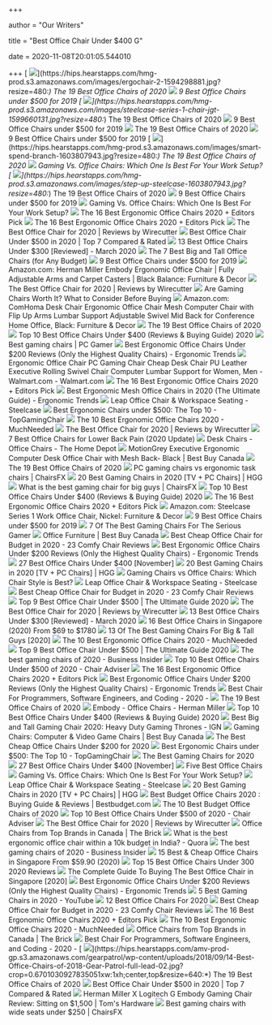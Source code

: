 +++
        
author = "Our Writers"
        
title = "Best Office Chair Under $400 G"
        
date = 2020-11-08T20:01:05.544010
        
+++
[ ![](https://hips.hearstapps.com/hmg-prod.s3.amazonaws.com/images/ergochair-2-1594298881.jpg?resize=480:*)](https://hips.hearstapps.com/hmg-prod.s3.amazonaws.com/images/ergochair-2-1594298881.jpg?resize=480:*) The 19 Best Office Chairs of 2020
[ ![](https://www.btod.com/blog/wp-content/uploads/2019/10/best-office-chairs-under-500-5-best-task-under400.jpg)](https://www.btod.com/blog/wp-content/uploads/2019/10/best-office-chairs-under-500-5-best-task-under400.jpg) 9 Best Office Chairs under $500 for 2019
[ ![](https://hips.hearstapps.com/hmg-prod.s3.amazonaws.com/images/steelcase-series-1-chair-jgt-1599660131.jpg?resize=480:*)](https://hips.hearstapps.com/hmg-prod.s3.amazonaws.com/images/steelcase-series-1-chair-jgt-1599660131.jpg?resize=480:*) The 19 Best Office Chairs of 2020
[ ![](https://www.btod.com/blog/wp-content/uploads/2019/10/best-office-chairs-under-500-6-best-bigtall-under400.jpg)](https://www.btod.com/blog/wp-content/uploads/2019/10/best-office-chairs-under-500-6-best-bigtall-under400.jpg) 9 Best Office Chairs under $500 for 2019
[ ![](https://hips.hearstapps.com/vader-prod.s3.amazonaws.com/1601905949-ergonomic-chair-pdp_d6cd3743-e92f-4b96-b87c-0bd43dfb27c9_1000x1000.jpg)](https://hips.hearstapps.com/vader-prod.s3.amazonaws.com/1601905949-ergonomic-chair-pdp_d6cd3743-e92f-4b96-b87c-0bd43dfb27c9_1000x1000.jpg) The 19 Best Office Chairs of 2020
[ ![](https://www.btod.com/blog/wp-content/uploads/2019/10/best-office-chairs-under-500-4-best-mesh-under400.jpg)](https://www.btod.com/blog/wp-content/uploads/2019/10/best-office-chairs-under-500-4-best-mesh-under400.jpg) 9 Best Office Chairs under $500 for 2019
[ ![](https://hips.hearstapps.com/hmg-prod.s3.amazonaws.com/images/smart-spend-branch-1603807943.jpg?resize=480:*)](https://hips.hearstapps.com/hmg-prod.s3.amazonaws.com/images/smart-spend-branch-1603807943.jpg?resize=480:*) The 19 Best Office Chairs of 2020
[ ![](https://specials-images.forbesimg.com/imageserve/5e8f51b8b4aaaa0006ecf1a5/960x0.jpg?fit=scale)](https://specials-images.forbesimg.com/imageserve/5e8f51b8b4aaaa0006ecf1a5/960x0.jpg?fit=scale) Gaming Vs. Office Chairs: Which One Is Best For Your Work Setup?
[ ![](https://hips.hearstapps.com/hmg-prod.s3.amazonaws.com/images/step-up-steelcase-1603807943.jpg?resize=480:*)](https://hips.hearstapps.com/hmg-prod.s3.amazonaws.com/images/step-up-steelcase-1603807943.jpg?resize=480:*) The 19 Best Office Chairs of 2020
[ ![](https://www.btod.com/blog/wp-content/uploads/2019/10/best-office-chairs-under-500-1-best-ergonomic-under500.jpg)](https://www.btod.com/blog/wp-content/uploads/2019/10/best-office-chairs-under-500-1-best-ergonomic-under500.jpg) 9 Best Office Chairs under $500 for 2019
[ ![](https://thumbor.forbes.com/thumbor/fit-in/1200x0/filters%3Aformat%28jpg%29/https%3A%2F%2Fspecials-images.forbesimg.com%2Fimageserve%2F5e8e572c93ef920006d3a192%2F0x0.jpg)](https://thumbor.forbes.com/thumbor/fit-in/1200x0/filters%3Aformat%28jpg%29/https%3A%2F%2Fspecials-images.forbesimg.com%2Fimageserve%2F5e8e572c93ef920006d3a192%2F0x0.jpg) Gaming Vs. Office Chairs: Which One Is Best For Your Work Setup?
[ ![](https://www.omnicoreagency.com/wp-content/uploads/2020/01/Herman-Miller-Embody-Ergonomic-Office-Chair-List.jpg)](https://www.omnicoreagency.com/wp-content/uploads/2020/01/Herman-Miller-Embody-Ergonomic-Office-Chair-List.jpg) The 16 Best Ergonomic Office Chairs 2020 + Editors Pick
[ ![](https://www.omnicoreagency.com/wp-content/uploads/2020/01/GM-Seating-Ergolux-Genuine-Leather-Executive-Hi-Swivel-Chair-List.jpg)](https://www.omnicoreagency.com/wp-content/uploads/2020/01/GM-Seating-Ergolux-Genuine-Leather-Executive-Hi-Swivel-Chair-List.jpg) The 16 Best Ergonomic Office Chairs 2020 + Editors Pick
[ ![](https://cdn.thewirecutter.com/wp-content/media/2020/09/deskchairs-2x1-2048px-9607.jpg?auto=webp&crop=2:1&quality=60&width=320)](https://cdn.thewirecutter.com/wp-content/media/2020/09/deskchairs-2x1-2048px-9607.jpg?auto=webp&crop=2:1&quality=60&width=320) The Best Office Chair for 2020 | Reviews by Wirecutter
[ ![](https://www.gadgetreview.com/wp-content/uploads/2020/01/best-office-chair-under-500.jpg)](https://www.gadgetreview.com/wp-content/uploads/2020/01/best-office-chair-under-500.jpg) Best Office Chair Under $500 in 2020 | Top 7 Compared & Rated
[ ![](https://time4buying.com/wp-content/uploads/2019/01/best-office-chairs-under-300-e1547149812704-300x147.jpg)](https://time4buying.com/wp-content/uploads/2019/01/best-office-chairs-under-300-e1547149812704-300x147.jpg) 13 Best Office Chairs Under $300 [Reviewed] - March 2020
[ ![](https://techguided.com/wp-content/uploads/2018/08/best-big-and-tall-office-chairs.jpg)](https://techguided.com/wp-content/uploads/2018/08/best-big-and-tall-office-chairs.jpg) The 7 Best Big and Tall Office Chairs (for Any Budget)
[ ![](https://www.btod.com/blog/wp-content/uploads/2019/10/best-office-chairs-under-500-for-2020-blog-header.jpg)](https://www.btod.com/blog/wp-content/uploads/2019/10/best-office-chairs-under-500-for-2020-blog-header.jpg) 9 Best Office Chairs under $500 for 2019
[ ![](https://images-na.ssl-images-amazon.com/images/I/71ZMjJyFb%2BL._AC_SL1500_.jpg)](https://images-na.ssl-images-amazon.com/images/I/71ZMjJyFb%2BL._AC_SL1500_.jpg) Amazon.com: Herman Miller Embody Ergonomic Office Chair | Fully Adjustable  Arms and Carpet Casters | Black Balance: Furniture & Decor
[ ![](https://cdn.thewirecutter.com/wp-content/media/2020/09/officechairs-2048px-5974.jpg?auto=webp&quality=75&width=1024)](https://cdn.thewirecutter.com/wp-content/media/2020/09/officechairs-2048px-5974.jpg?auto=webp&quality=75&width=1024) The Best Office Chair for 2020 | Reviews by Wirecutter
[ ![](https://techguided.com/wp-content/uploads/2018/06/Are-Gaming-Chairs-Worth-It.jpg)](https://techguided.com/wp-content/uploads/2018/06/Are-Gaming-Chairs-Worth-It.jpg) Are Gaming Chairs Worth It? What to Consider Before Buying
[ ![](https://m.media-amazon.com/images/I/71sOWS+jkVL._AC_UL400_.jpg)](https://m.media-amazon.com/images/I/71sOWS+jkVL._AC_UL400_.jpg) Amazon.com: ComHoma Desk Chair Ergonomic Office Chair Mesh Computer Chair  with Flip Up Arms Lumbar Support Adjustable Swivel Mid Back for Conference  Home Office, Black: Furniture & Decor
[ ![](https://hips.hearstapps.com/amv-prod-gp.s3.amazonaws.com/gearpatrol/wp-content/uploads/2018/09/14-Best-Office-Chairs-of-2018-Gear-Patrol-full-lead-02.jpg)](https://hips.hearstapps.com/amv-prod-gp.s3.amazonaws.com/gearpatrol/wp-content/uploads/2018/09/14-Best-Office-Chairs-of-2018-Gear-Patrol-full-lead-02.jpg) The 19 Best Office Chairs of 2020
[ ![](https://bestchairsreviews.com/wp-content/uploads/2020/03/SADIE_Big_Tall_Office_Chair.jpg)](https://bestchairsreviews.com/wp-content/uploads/2020/03/SADIE_Big_Tall_Office_Chair.jpg) Top 10 Best Office Chairs Under $400 (Reviews & Buying Guide) 2020
[ ![](https://cdn.mos.cms.futurecdn.net/eTsGaLnVkpozHC9CqhA6dK.jpg)](https://cdn.mos.cms.futurecdn.net/eTsGaLnVkpozHC9CqhA6dK.jpg) Best gaming chairs | PC Gamer
[ ![](http://ergonomictrends.com/wp-content/uploads/2018/01/best-ergonomic-office-chairs-under-200.png)](http://ergonomictrends.com/wp-content/uploads/2018/01/best-ergonomic-office-chairs-under-200.png) Best Ergonomic Office Chairs Under $200 Reviews (Only the Highest Quality  Chairs) - Ergonomic Trends
[ ![](https://i5.walmartimages.com/asr/54a8d363-cea7-41bf-8442-d422f4ace61d_1.6be0ddba12db7e8a6886e62fbf2b8849.jpeg?odnWidth=612&odnHeight=612&odnBg=ffffff)](https://i5.walmartimages.com/asr/54a8d363-cea7-41bf-8442-d422f4ace61d_1.6be0ddba12db7e8a6886e62fbf2b8849.jpeg?odnWidth=612&odnHeight=612&odnBg=ffffff) Ergonomic Office Chair PC Gaming Chair Cheap Desk Chair PU Leather  Executive Rolling Swivel Chair Computer Lumbar Support for Women, Men -  Walmart.com - Walmart.com
[ ![](https://www.omnicoreagency.com/wp-content/uploads/2020/01/Steelcase-Gesture-Chair-List.jpg)](https://www.omnicoreagency.com/wp-content/uploads/2020/01/Steelcase-Gesture-Chair-List.jpg) The 16 Best Ergonomic Office Chairs 2020 + Editors Pick
[ ![](http://ergonomictrends.com/wp-content/uploads/2019/12/best-mesh-office-chairs.jpg)](http://ergonomictrends.com/wp-content/uploads/2019/12/best-mesh-office-chairs.jpg) Best Ergonomic Mesh Office Chairs in 2020 (The Ultimate Guide) - Ergonomic  Trends
[ ![](https://steelcase-res.cloudinary.com/image/upload/c_fill,dpr_auto,q_70,h_656,w_1166/v1590007512/www.steelcase.com/2020/05/20/20-0140282.jpg)](https://steelcase-res.cloudinary.com/image/upload/c_fill,dpr_auto,q_70,h_656,w_1166/v1590007512/www.steelcase.com/2020/05/20/20-0140282.jpg) Leap Office Chair & Workspace Seating - Steelcase
[ ![](https://topgamingchair.com/wp-content/uploads/2019/03/OsmoChair-e1552041351274.png)](https://topgamingchair.com/wp-content/uploads/2019/03/OsmoChair-e1552041351274.png) Best Ergonomic Chairs under $500: The Top 10 - TopGamingChair
[ ![](https://mk0muchneededonc94iq.kinstacdn.com/wp-content/uploads/2019/01/Top-10-Best-Ergonomic-Office-Chairs-Reviews.jpg)](https://mk0muchneededonc94iq.kinstacdn.com/wp-content/uploads/2019/01/Top-10-Best-Ergonomic-Office-Chairs-Reviews.jpg) The 10 Best Ergonomic Office Chairs 2020 - MuchNeeded
[ ![](https://cdn.thewirecutter.com/wp-content/media/2020/09/officechairs-2048px-5983.jpg?auto=webp&quality=75&width=1024)](https://cdn.thewirecutter.com/wp-content/media/2020/09/officechairs-2048px-5983.jpg?auto=webp&quality=75&width=1024) The Best Office Chair for 2020 | Reviews by Wirecutter
[ ![](https://techguided.com/wp-content/uploads/2018/07/Best-Office-Chair-for-Lower-Back-Pain.jpg)](https://techguided.com/wp-content/uploads/2018/07/Best-Office-Chair-for-Lower-Back-Pain.jpg) 7 Best Office Chairs for Lower Back Pain (2020 Update)
[ ![](https://images.homedepot-static.com/productImages/11f6993d-5844-4f56-9be3-6124ea45fdd6/svn/walnut-brown-linon-home-decor-office-chairs-178403nat01u-64_400_compressed.jpg)](https://images.homedepot-static.com/productImages/11f6993d-5844-4f56-9be3-6124ea45fdd6/svn/walnut-brown-linon-home-decor-office-chairs-178403nat01u-64_400_compressed.jpg) Desk Chairs - Office Chairs - The Home Depot
[ ![](https://multimedia.bbycastatic.ca/multimedia/products/1500x1500/136/13613/13613086.jpg)](https://multimedia.bbycastatic.ca/multimedia/products/1500x1500/136/13613/13613086.jpg) MotionGrey Executive Ergonomic Computer Desk Office Chair with Mesh Back-  Black | Best Buy Canada
[ ![](https://hips.hearstapps.com/amv-prod-gp.s3.amazonaws.com/gearpatrol/wp-content/uploads/2018/09/14-Best-Office-Chairs-of-2018-Gear-Patrol-feature.jpg)](https://hips.hearstapps.com/amv-prod-gp.s3.amazonaws.com/gearpatrol/wp-content/uploads/2018/09/14-Best-Office-Chairs-of-2018-Gear-Patrol-feature.jpg) The 19 Best Office Chairs of 2020
[ ![](https://chairsfx.com/wp-content/uploads/2020/05/gaming-vs-task-chair-article-1.jpg)](https://chairsfx.com/wp-content/uploads/2020/05/gaming-vs-task-chair-article-1.jpg) PC gaming chairs vs ergonomic task chairs | ChairsFX
[ ![](https://mljzsatzn43z.i.optimole.com/tP-GR8Q-Jy5e14a7/w:252/h:400/q:90/dpr:2.6/https://www.highgroundgaming.com/wp-content/uploads/2017/05/Steelcase-Leap-Chair-Black-Fabric.jpg)](https://mljzsatzn43z.i.optimole.com/tP-GR8Q-Jy5e14a7/w:252/h:400/q:90/dpr:2.6/https://www.highgroundgaming.com/wp-content/uploads/2017/05/Steelcase-Leap-Chair-Black-Fabric.jpg) 20 Best Gaming Chairs in 2020 [TV + PC Chairs] | HGG
[ ![](https://chairsfx.com/wp-content/uploads/2020/03/best-400-lbs-gaming-chairs.jpg)](https://chairsfx.com/wp-content/uploads/2020/03/best-400-lbs-gaming-chairs.jpg) What is the best gaming chair for big guys | ChairsFX
[ ![](https://bestchairsreviews.com/wp-content/uploads/2020/03/Best_office_Chairs_under_400-300x225.jpg)](https://bestchairsreviews.com/wp-content/uploads/2020/03/Best_office_Chairs_under_400-300x225.jpg) Top 10 Best Office Chairs Under $400 (Reviews & Buying Guide) 2020
[ ![](https://www.omnicoreagency.com/wp-content/uploads/2020/01/Serta-Mid-Back-Office-Chair-List.jpg)](https://www.omnicoreagency.com/wp-content/uploads/2020/01/Serta-Mid-Back-Office-Chair-List.jpg) The 16 Best Ergonomic Office Chairs 2020 + Editors Pick
[ ![](https://images-na.ssl-images-amazon.com/images/I/71HaHAxkl4L._AC_SY741_.jpg)](https://images-na.ssl-images-amazon.com/images/I/71HaHAxkl4L._AC_SY741_.jpg) Amazon.com: Steelcase Series 1 Work Office Chair, Nickel: Furniture & Decor
[ ![](https://www.btod.com/blog/wp-content/uploads/2019/10/best-office-chairs-under-500-7-best-meshback-under300.jpg)](https://www.btod.com/blog/wp-content/uploads/2019/10/best-office-chairs-under-500-7-best-meshback-under300.jpg) 9 Best Office Chairs under $500 for 2019
[ ![](https://thumbor.forbes.com/thumbor/fit-in/1200x0/filters%3Aformat%28jpg%29/https%3A%2F%2Fspecials-images.forbesimg.com%2Fimageserve%2F5e98cd9811164600064006c1%2F0x0.jpg)](https://thumbor.forbes.com/thumbor/fit-in/1200x0/filters%3Aformat%28jpg%29/https%3A%2F%2Fspecials-images.forbesimg.com%2Fimageserve%2F5e98cd9811164600064006c1%2F0x0.jpg) 7 Of The Best Gaming Chairs For The Serious Gamer
[ ![](https://multimedia.bbycastatic.ca/multimedia/products/500x500/146/14628/14628898.png)](https://multimedia.bbycastatic.ca/multimedia/products/500x500/146/14628/14628898.png) Office Furniture | Best Buy Canada
[ ![](https://bestratedofficechair.com/wp-content/uploads/2018/10/Ergonomic-Office-Chairs-with-Neck-Support.jpg)](https://bestratedofficechair.com/wp-content/uploads/2018/10/Ergonomic-Office-Chairs-with-Neck-Support.jpg) Best Cheap Office Chair for Budget in 2020 - 23 Comfy Chair Reviews
[ ![](http://ergonomictrends.com/wp-content/uploads/2020/08/Nouhaus-Palette-Office-Chair-Review.jpg)](http://ergonomictrends.com/wp-content/uploads/2020/08/Nouhaus-Palette-Office-Chair-Review.jpg) Best Ergonomic Office Chairs Under $200 Reviews (Only the Highest Quality  Chairs) - Ergonomic Trends
[ ![](https://ws-na.amazon-adsystem.com/widgets/q?_encoding=UTF8&ASIN=B07Z8K45XR&Format=_SL250_&ID=AsinImage&MarketPlace=US&ServiceVersion=20070822&WS=1&tag=cleversequenc-20&language=en_US)](https://ws-na.amazon-adsystem.com/widgets/q?_encoding=UTF8&ASIN=B07Z8K45XR&Format=_SL250_&ID=AsinImage&MarketPlace=US&ServiceVersion=20070822&WS=1&tag=cleversequenc-20&language=en_US) 27 Best Office Chairs Under $400 [November]
[ ![](https://mljzsatzn43z.i.optimole.com/tP-GR8Q-qmWpIubF/w:100/h:191/q:90/dpr:2.6/https://www.highgroundgaming.com/wp-content/uploads/2019/06/Secretlab-Omega-Series-2020-Edition.jpg)](https://mljzsatzn43z.i.optimole.com/tP-GR8Q-qmWpIubF/w:100/h:191/q:90/dpr:2.6/https://www.highgroundgaming.com/wp-content/uploads/2019/06/Secretlab-Omega-Series-2020-Edition.jpg) 20 Best Gaming Chairs in 2020 [TV + PC Chairs] | HGG
[ ![](https://techguided.com/wp-content/uploads/2019/11/Gaming-Chair-vs-Office-Chair.jpg)](https://techguided.com/wp-content/uploads/2019/11/Gaming-Chair-vs-Office-Chair.jpg) Gaming Chairs vs Office Chairs: Which Chair Style is Best?
[ ![](https://steelcase-res.cloudinary.com/image/upload/c_fill,dpr_auto,q_70,h_656,w_1166/v1590007508/www.steelcase.com/2020/05/20/20-0140281.jpg)](https://steelcase-res.cloudinary.com/image/upload/c_fill,dpr_auto,q_70,h_656,w_1166/v1590007508/www.steelcase.com/2020/05/20/20-0140281.jpg) Leap Office Chair & Workspace Seating - Steelcase
[ ![](https://bestratedofficechair.com/wp-content/uploads/2018/10/Ergonomic-Mesh-Office-Chairs.jpg)](https://bestratedofficechair.com/wp-content/uploads/2018/10/Ergonomic-Mesh-Office-Chairs.jpg) Best Cheap Office Chair for Budget in 2020 - 23 Comfy Chair Reviews
[ ![](https://officechairjudge.com/wp-content/uploads/2017/09/Boss-Office-Products-B991-CP-Chair.jpg?x61104)](https://officechairjudge.com/wp-content/uploads/2017/09/Boss-Office-Products-B991-CP-Chair.jpg?x61104) Top 9 Best Office Chair Under $500 | The Ultimate Guide 2020
[ ![](https://cdn.thewirecutter.com/wp-content/media/2020/09/officechairs-2048px-5976.jpg?auto=webp&quality=75&width=1024)](https://cdn.thewirecutter.com/wp-content/media/2020/09/officechairs-2048px-5976.jpg?auto=webp&quality=75&width=1024) The Best Office Chair for 2020 | Reviews by Wirecutter
[ ![](https://time4buying.com/wp-content/uploads/2019/01/SIEGES-Ergonomic-Mesh-Office-Chair-300x282.png)](https://time4buying.com/wp-content/uploads/2019/01/SIEGES-Ergonomic-Mesh-Office-Chair-300x282.png) 13 Best Office Chairs Under $300 [Reviewed] - March 2020
[ ![](https://www.drumitloud.com/wp-content/uploads/2019/03/Best-Office-Chair-Singapore.jpg)](https://www.drumitloud.com/wp-content/uploads/2019/03/Best-Office-Chair-Singapore.jpg) 16 Best Office Chairs in Singapore (2020) From $69 to $1780
[ ![](https://www.toolsofmen.com/wp-content/uploads/2020/04/Aeron-Task-Chair.jpg)](https://www.toolsofmen.com/wp-content/uploads/2020/04/Aeron-Task-Chair.jpg) 13 Of The Best Gaming Chairs For Big & Tall Guys [2020]
[ ![](https://mk0muchneededonc94iq.kinstacdn.com/wp-content/uploads/2020/03/Herman-Miller-Mirra-2-Task-Chair-List.jpg)](https://mk0muchneededonc94iq.kinstacdn.com/wp-content/uploads/2020/03/Herman-Miller-Mirra-2-Task-Chair-List.jpg) The 10 Best Ergonomic Office Chairs 2020 - MuchNeeded
[ ![](https://officechairjudge.com/wp-content/uploads/2019/06/Duramont-Ergonomic-Adjustable-Office-Chair.jpg?x61104)](https://officechairjudge.com/wp-content/uploads/2019/06/Duramont-Ergonomic-Adjustable-Office-Chair.jpg?x61104) Top 9 Best Office Chair Under $500 | The Ultimate Guide 2020
[ ![](https://i.insider.com/5ebc33f83dac9a024f1a3379?width=750&format=jpeg&auto=webp)](https://i.insider.com/5ebc33f83dac9a024f1a3379?width=750&format=jpeg&auto=webp) The best gaming chairs of 2020 - Business Insider
[ ![](https://www.chairadviser.com/wp-content/uploads/2020/04/DX-Racer-Iron-Series.jpg)](https://www.chairadviser.com/wp-content/uploads/2020/04/DX-Racer-Iron-Series.jpg) Top 10 Best Office Chairs Under $500 of 2020 - Chair Adviser
[ ![](https://www.omnicoreagency.com/wp-content/uploads/2020/01/Viva-Office-Mesh-High-Back-Chair-List.jpg)](https://www.omnicoreagency.com/wp-content/uploads/2020/01/Viva-Office-Mesh-High-Back-Chair-List.jpg) The 16 Best Ergonomic Office Chairs 2020 + Editors Pick
[ ![](http://ergonomictrends.com/wp-content/uploads/2018/06/Sadie-Big-Tall-Office-Chair-review.jpg)](http://ergonomictrends.com/wp-content/uploads/2018/06/Sadie-Big-Tall-Office-Chair-review.jpg) Best Ergonomic Office Chairs Under $200 Reviews (Only the Highest Quality  Chairs) - Ergonomic Trends
[ ![](https://codedelay.com/wp-content/uploads/2019/08/herman-300x300.jpg)](https://codedelay.com/wp-content/uploads/2019/08/herman-300x300.jpg) Best Chair For Programmers, Software Engineers, and Coding - 2020 -
[ ![](https://hips.hearstapps.com/vader-prod.s3.amazonaws.com/1603804724-myochairjpg-1603804692.jpg)](https://hips.hearstapps.com/vader-prod.s3.amazonaws.com/1603804724-myochairjpg-1603804692.jpg) The 19 Best Office Chairs of 2020
[ ![](https://www.hermanmiller.com/content/dam/hmicom/page_assets/products/embody_chairs/th_prd_embody_chairs_office_chairs_hv.jpg)](https://www.hermanmiller.com/content/dam/hmicom/page_assets/products/embody_chairs/th_prd_embody_chairs_office_chairs_hv.jpg) Embody - Office Chairs - Herman Miller
[ ![](https://bestchairsreviews.com/wp-content/uploads/2020/03/HON_Ignition_2.jpg)](https://bestchairsreviews.com/wp-content/uploads/2020/03/HON_Ignition_2.jpg) Top 10 Best Office Chairs Under $400 (Reviews & Buying Guide) 2020
[ ![](https://assets1.ignimgs.com/2018/07/17/chairs-1280-1531848348506.jpg)](https://assets1.ignimgs.com/2018/07/17/chairs-1280-1531848348506.jpg) Best Big and Tall Gaming Chair 2020: Heavy Duty Gaming Thrones - IGN
[ ![](https://merchandising-assets.bestbuy.ca/bltc8653f66842bff7f/blt52a712edc89286bd/5f989e811f9166620ed862aa/furniture-20201101-feature-gaming-chair-slideshow-fg-xs.png)](https://merchandising-assets.bestbuy.ca/bltc8653f66842bff7f/blt52a712edc89286bd/5f989e811f9166620ed862aa/furniture-20201101-feature-gaming-chair-slideshow-fg-xs.png) Gaming Chairs: Computer & Video Game Chairs | Best Buy Canada
[ ![](https://techguided.com/wp-content/uploads/2018/04/Best-Office-Chair-Under-200-Dollars.png)](https://techguided.com/wp-content/uploads/2018/04/Best-Office-Chair-Under-200-Dollars.png) The Best Cheap Office Chairs Under $200 for 2020
[ ![](https://m.media-amazon.com/images/I/41xPSCh8d8L.jpg)](https://m.media-amazon.com/images/I/41xPSCh8d8L.jpg) Best Ergonomic Chairs under $500: The Top 10 - TopGamingChair
[ ![](https://sm.pcmag.com/pcmag_au/guide/t/the-best-g/the-best-gaming-chairs-for-2020_8n4v.jpg)](https://sm.pcmag.com/pcmag_au/guide/t/the-best-g/the-best-gaming-chairs-for-2020_8n4v.jpg) The Best Gaming Chairs for 2020
[ ![](https://ws-na.amazon-adsystem.com/widgets/q?_encoding=UTF8&ASIN=B07LFXDW2Z&Format=_SL250_&ID=AsinImage&MarketPlace=US&ServiceVersion=20070822&WS=1&tag=cleversequenc-20&language=en_US)](https://ws-na.amazon-adsystem.com/widgets/q?_encoding=UTF8&ASIN=B07LFXDW2Z&Format=_SL250_&ID=AsinImage&MarketPlace=US&ServiceVersion=20070822&WS=1&tag=cleversequenc-20&language=en_US) 27 Best Office Chairs Under $400 [November]
[ ![](https://img.gawkerassets.com/post/17/2012/09/aeron.jpg)](https://img.gawkerassets.com/post/17/2012/09/aeron.jpg) Five Best Office Chairs
[ ![](https://specials-images.forbesimg.com/imageserve/5e8f5c14b4aaaa0006ecf1fd/960x0.jpg?fit=scale)](https://specials-images.forbesimg.com/imageserve/5e8f5c14b4aaaa0006ecf1fd/960x0.jpg?fit=scale) Gaming Vs. Office Chairs: Which One Is Best For Your Work Setup?
[ ![](https://steelcase-res.cloudinary.com/image/upload/c_fill,dpr_auto,q_70,h_656,w_1166/v1590007504/www.steelcase.com/2020/05/20/20-0140279.jpg)](https://steelcase-res.cloudinary.com/image/upload/c_fill,dpr_auto,q_70,h_656,w_1166/v1590007504/www.steelcase.com/2020/05/20/20-0140279.jpg) Leap Office Chair & Workspace Seating - Steelcase
[ ![](https://mljzsatzn43z.i.optimole.com/tP-GR8Q-QsPi-nq3/w:100/h:186/q:90/dpr:2.6/https://www.highgroundgaming.com/wp-content/uploads/2019/10/AmazonBasics-Gaming-Racing-Style-Office-Chair-Review.png)](https://mljzsatzn43z.i.optimole.com/tP-GR8Q-QsPi-nq3/w:100/h:186/q:90/dpr:2.6/https://www.highgroundgaming.com/wp-content/uploads/2019/10/AmazonBasics-Gaming-Racing-Style-Office-Chair-Review.png) 20 Best Gaming Chairs in 2020 [TV + PC Chairs] | HGG
[ ![](https://bestbudget.com/wp-content/uploads/2020/10/office-chair-scaled.jpg)](https://bestbudget.com/wp-content/uploads/2020/10/office-chair-scaled.jpg) Best Budget Office Chairs 2020 : Buying Guide & Reviews | Bestbudget.com
[ ![](https://www.thebalancesmb.com/thmb/izhRpVUcNzQyStJ24aSiAX6cpdM=/1500x1125/smart/filters:no_upscale()/ModwayArticulateErgonomicMeshOfficeChairinBlack-5b21558bba61770037203394.jpg)](https://www.thebalancesmb.com/thmb/izhRpVUcNzQyStJ24aSiAX6cpdM=/1500x1125/smart/filters:no_upscale()/ModwayArticulateErgonomicMeshOfficeChairinBlack-5b21558bba61770037203394.jpg) The 10 Best Budget Office Chairs of 2020
[ ![](https://www.chairadviser.com/wp-content/uploads/2020/04/Herman-Miller-Lino-Chair.jpg)](https://www.chairadviser.com/wp-content/uploads/2020/04/Herman-Miller-Lino-Chair.jpg) Top 10 Best Office Chairs Under $500 of 2020 - Chair Adviser
[ ![](https://d1b5h9psu9yexj.cloudfront.net/5707/Herman-Miller-Aeron_20180409-135854_full.jpg)](https://d1b5h9psu9yexj.cloudfront.net/5707/Herman-Miller-Aeron_20180409-135854_full.jpg) The Best Office Chair for 2020 | Reviews by Wirecutter
[ ![](https://cdn.shopify.com/s/files/1/2660/5202/products/shopify-image_100c6e0b-0ee2-4fda-a1b5-87b1d75d7323_400x.jpg?v=1600295586)](https://cdn.shopify.com/s/files/1/2660/5202/products/shopify-image_100c6e0b-0ee2-4fda-a1b5-87b1d75d7323_400x.jpg?v=1600295586) Office Chairs from Top Brands in Canada | The Brick
[ ![](https://qph.fs.quoracdn.net/main-qimg-aa61e8845b4e74d5fa9a9a0a1e4d59e5.webp)](https://qph.fs.quoracdn.net/main-qimg-aa61e8845b4e74d5fa9a9a0a1e4d59e5.webp) What is the best ergonomic office chair within a 10k budget in India? -  Quora
[ ![](https://i.insider.com/5ebc372642278d07066b89c6?width=1136&format=jpeg)](https://i.insider.com/5ebc372642278d07066b89c6?width=1136&format=jpeg) The best gaming chairs of 2020 - Business Insider
[ ![](https://unopening.co/wp-content/uploads/2019/08/best-office-chairs-singapore.jpg)](https://unopening.co/wp-content/uploads/2019/08/best-office-chairs-singapore.jpg) 15 Best & Cheap Office Chairs in Singapore From $59.90 (2020)
[ ![](https://sevenstarreviews.com/wp-content/uploads/2018/10/GreenForest-Mesh-Office-Chair-1.png)](https://sevenstarreviews.com/wp-content/uploads/2018/10/GreenForest-Mesh-Office-Chair-1.png) Top 15 Best Office Chairs Under 300 2020 Reviews
[ ![](https://www.bestinsingapore.co/wp-content/uploads/2019/08/buying-the-best-office-chair-in-singapore.jpg)](https://www.bestinsingapore.co/wp-content/uploads/2019/08/buying-the-best-office-chair-in-singapore.jpg) The Complete Guide To Buying The Best Office Chair in Singapore [2020]
[ ![](http://ergonomictrends.com/wp-content/uploads/2019/12/Xishe-Task-Office-Chair-Review.jpg)](http://ergonomictrends.com/wp-content/uploads/2019/12/Xishe-Task-Office-Chair-Review.jpg) Best Ergonomic Office Chairs Under $200 Reviews (Only the Highest Quality  Chairs) - Ergonomic Trends
[ ![](https://i.ytimg.com/vi/E--4mzIoTeQ/maxresdefault.jpg)](https://i.ytimg.com/vi/E--4mzIoTeQ/maxresdefault.jpg) 5 Best Gaming Chairs in 2020 - YouTube
[ ![](https://www.btod.com/blog/wp-content/uploads/2019/10/best-office-chairs-2020-blog-header.jpg)](https://www.btod.com/blog/wp-content/uploads/2019/10/best-office-chairs-2020-blog-header.jpg) 12 Best Office Chairs For 2020
[ ![](https://bestratedofficechair.com/wp-content/uploads/2018/11/herman-miller-office-chair-under-1000-e1561949702757.jpg)](https://bestratedofficechair.com/wp-content/uploads/2018/11/herman-miller-office-chair-under-1000-e1561949702757.jpg) Best Cheap Office Chair for Budget in 2020 - 23 Comfy Chair Reviews
[ ![](https://i.ytimg.com/vi/7YVTS6Yj4Co/maxresdefault.jpg)](https://i.ytimg.com/vi/7YVTS6Yj4Co/maxresdefault.jpg) The 16 Best Ergonomic Office Chairs 2020 + Editors Pick
[ ![](https://mk0muchneededonc94iq.kinstacdn.com/wp-content/uploads/2020/03/HON-Lota-Mid-Back-Work-Chair-List.jpg)](https://mk0muchneededonc94iq.kinstacdn.com/wp-content/uploads/2020/03/HON-Lota-Mid-Back-Work-Chair-List.jpg) The 10 Best Ergonomic Office Chairs 2020 - MuchNeeded
[ ![](https://cdn.shopify.com/s/files/1/2660/5202/products/shopify-image_3453b97c-adec-413c-8c40-68addb828236_400x.jpg?v=1600295565)](https://cdn.shopify.com/s/files/1/2660/5202/products/shopify-image_3453b97c-adec-413c-8c40-68addb828236_400x.jpg?v=1600295565) Office Chairs from Top Brands in Canada | The Brick
[ ![](https://codedelay.com/wp-content/uploads/2019/08/Most-comfortable-office-chair.png)](https://codedelay.com/wp-content/uploads/2019/08/Most-comfortable-office-chair.png) Best Chair For Programmers, Software Engineers, and Coding - 2020 -
[ ![](https://hips.hearstapps.com/amv-prod-gp.s3.amazonaws.com/gearpatrol/wp-content/uploads/2018/09/14-Best-Office-Chairs-of-2018-Gear-Patrol-full-lead-02.jpg?crop=0.6701030927835051xw:1xh;center,top&resize=640:*)](https://hips.hearstapps.com/amv-prod-gp.s3.amazonaws.com/gearpatrol/wp-content/uploads/2018/09/14-Best-Office-Chairs-of-2018-Gear-Patrol-full-lead-02.jpg?crop=0.6701030927835051xw:1xh;center,top&resize=640:*) The 19 Best Office Chairs of 2020
[ ![](https://m.media-amazon.com/images/I/41dBlX1s+UL.jpg)](https://m.media-amazon.com/images/I/41dBlX1s+UL.jpg) Best Office Chair Under $500 in 2020 | Top 7 Compared & Rated
[ ![](https://cdn.mos.cms.futurecdn.net/EzNDUgYg9uyyMZFxPuc3kA-480-80.jpg)](https://cdn.mos.cms.futurecdn.net/EzNDUgYg9uyyMZFxPuc3kA-480-80.jpg) Herman Miller X Logitech G Embody Gaming Chair Review: Sitting on $1,500 |  Tom's Hardware
[ ![](https://chairsfx.com/wp-content/uploads/2020/09/wide-seat-chairs.jpg)](https://chairsfx.com/wp-content/uploads/2020/09/wide-seat-chairs.jpg) Best gaming chairs with wide seats under $250 | ChairsFX
